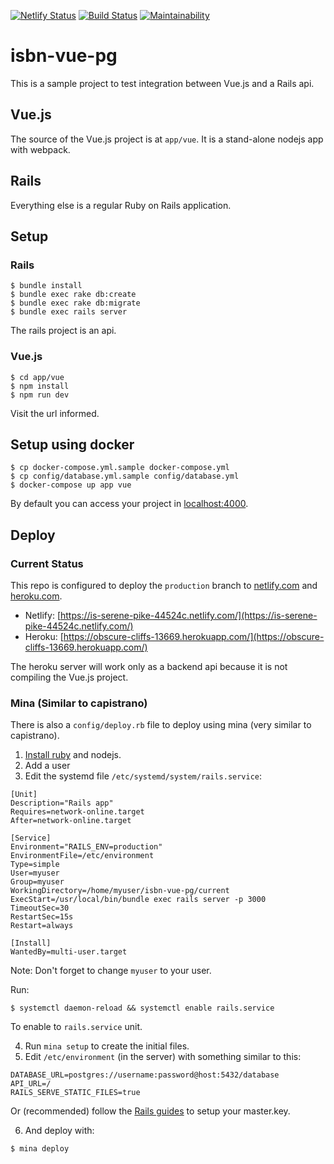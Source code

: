 [![Netlify Status](https://api.netlify.com/api/v1/badges/a2d42b63-cf82-4036-aef9-5bff665a60d8/deploy-status)](https://app.netlify.com/sites/is-serene-pike-44524c/deploys)
[![Build Status](https://semaphoreci.com/api/v1/dmitryrck/isbn-vue-pg/branches/master/badge.svg)](https://semaphoreci.com/dmitryrck/isbn-vue-pg)
[![Maintainability](https://api.codeclimate.com/v1/badges/27d30b06432f4211f397/maintainability)](https://codeclimate.com/github/dmitryrck/isbn-vue-pg/maintainability)

# isbn-vue-pg

This is a sample project to test integration between Vue.js and a Rails api.

## Vue.js

The source of the Vue.js project is at `app/vue`. It is a stand-alone nodejs app with webpack.

## Rails

Everything else is a regular Ruby on Rails application.

## Setup

### Rails

```terminal
$ bundle install
$ bundle exec rake db:create
$ bundle exec rake db:migrate
$ bundle exec rails server
```

The rails project is an api.

### Vue.js

```terminal
$ cd app/vue
$ npm install
$ npm run dev
```

Visit the url informed.

## Setup using docker

```terminal
$ cp docker-compose.yml.sample docker-compose.yml
$ cp config/database.yml.sample config/database.yml
$ docker-compose up app vue
```

By default you can access your project in [localhost:4000](http://localhost:4000).

## Deploy

### Current Status

This repo is configured to deploy the `production` branch to [netlify.com](https://netlify.com) and [heroku.com](https://heroku.com).

* Netlify: [https://is-serene-pike-44524c.netlify.com/](https://is-serene-pike-44524c.netlify.com/)
* Heroku: [https://obscure-cliffs-13669.herokuapp.com/](https://obscure-cliffs-13669.herokuapp.com/)

The heroku server will work only as a backend api because it is not compiling the Vue.js project.

### Mina (Similar to capistrano)

There is also a `config/deploy.rb` file to deploy using mina (very similar to capistrano).

1. [Install ruby](https://blog.codeminer42.com/4-5-ways-to-install-ruby-in-userspace-d26b0ba43610) and nodejs.
2. Add a user
3. Edit the systemd file `/etc/systemd/system/rails.service`:

```
[Unit]
Description="Rails app"
Requires=network-online.target
After=network-online.target

[Service]
Environment="RAILS_ENV=production"
EnvironmentFile=/etc/environment
Type=simple
User=myuser
Group=myuser
WorkingDirectory=/home/myuser/isbn-vue-pg/current
ExecStart=/usr/local/bin/bundle exec rails server -p 3000
TimeoutSec=30
RestartSec=15s
Restart=always

[Install]
WantedBy=multi-user.target
```

Note: Don't forget to change `myuser` to your user.

Run:

```terminal
$ systemctl daemon-reload && systemctl enable rails.service
```

To enable to `rails.service` unit.

4. Run `mina setup` to create the initial files.
5. Edit `/etc/environment` (in the server) with something similar to this:

```
DATABASE_URL=postgres://username:password@host:5432/database
API_URL=/
RAILS_SERVE_STATIC_FILES=true
```

Or (recommended) follow the [Rails guides](https://guides.rubyonrails.org/security.html#environmental-security) to setup your master.key.

6. And deploy with:

```
$ mina deploy
```
